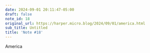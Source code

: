 ```yaml
---
date: 2024-09-01 20:11:47-05:00
draft: false
note_id: 18
original_url: https://harper.micro.blog/2024/09/01/america.html
sub_title: Untitled
title: 'Note #18'
---
```


America